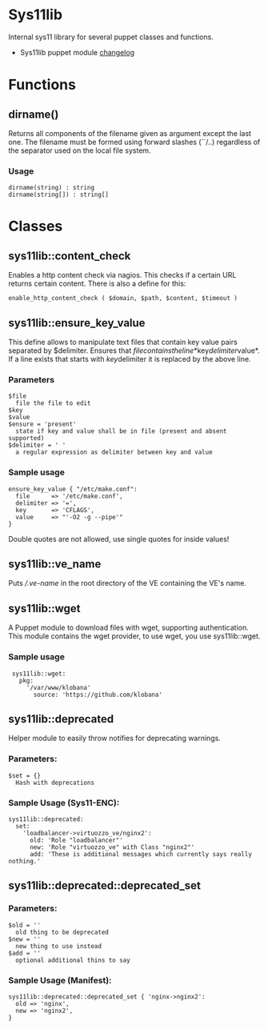 # Sys11lib

Internal sys11 library for several puppet classes and functions.

* Sys11lib puppet module [changelog](CHANGELOG)

# Functions

## dirname()

Returns all components of the filename given as argument except the last one. The filename must be formed using forward slashes (``/..) regardless of the separator used on the local file system.

### Usage

    dirname(string) : string
    dirname(string[]) : string[]

# Classes

## sys11lib::content_check

Enables a http content check via nagios. This checks if a certain URL returns certain content. There is also a define for this:

    enable_http_content_check ( $domain, $path, $content, $timeout ) 

## sys11lib::ensure_key_value

This define allows to manipulate text files that contain key value pairs separated by $delimiter. Ensures that $file contains the line *$key$delimiter$value*. If a line exists that starts with $key$delimiter it is replaced by the above line.

### Parameters

    $file
      file the file to edit
    $key
    $value
    $ensure = 'present'
      state if key and value shall be in file (present and absent supported)
    $delimiter = ' '
      a regular expression as delimiter between key and value

### Sample usage

    ensure_key_value { "/etc/make.conf":
      file      => '/etc/make.conf',
      delimiter => '=',
      key       => 'CFLAGS',
      value     => "'-O2 -g --pipe'"
    }

Double quotes are not allowed, use single quotes for inside values!

## sys11lib::ve_name

Puts */.ve-name* in the root directory of the VE containing the VE's name.

## sys11lib::wget

A Puppet module to download files with wget, supporting authentication. This module contains the wget provider, to use wget, you use sys11lib::wget.

### Sample usage

     sys11lib::wget:
       pkg:
         '/var/www/klobana'
           source: 'https://github.com/klobana'

## sys11lib::deprecated

Helper module to easily throw notifies for deprecating warnings.

### Parameters:

    $set = {}
      Hash with deprecations

### Sample Usage (Sys11-ENC):

    sys11lib::deprecated:
      set:
        'loadbalancer->virtuozzo_ve/nginx2':
          old: 'Role "loadbalancer"'
          new: 'Role "virtuozzo_ve" with Class "nginx2"'
          add: 'These is additional messages which currently says really nothing.'

## sys11lib::deprecated::deprecated_set

### Parameters:

    $old = ''
      old thing to be deprecated
    $new = ''
      new thing to use instead
    $add = ''
      optional additional thins to say

### Sample Usage (Manifest):

    sys11lib::deprecated::deprecated_set { 'nginx->nginx2':
      old => 'nginx',
      new => 'nginx2',
    }